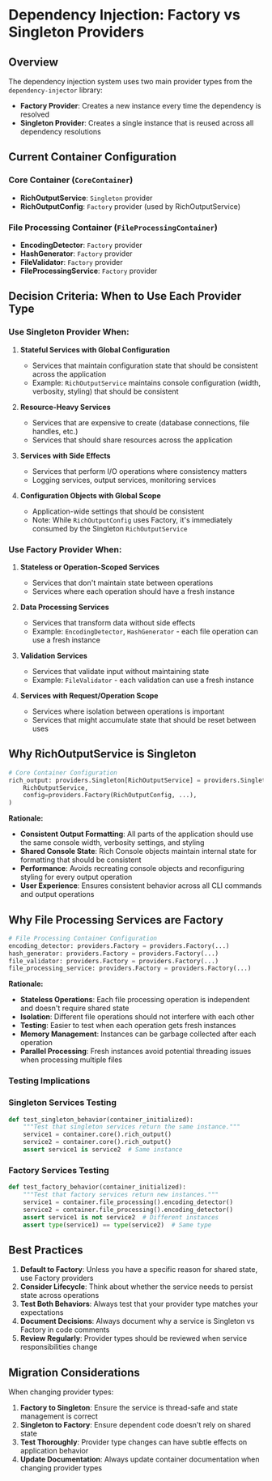 # Dependency Injection: Factory vs Singleton Providers

## Overview

The dependency injection system uses two main provider types from the `dependency-injector` library:

- **Factory Provider**: Creates a new instance every time the dependency is resolved
- **Singleton Provider**: Creates a single instance that is reused across all dependency resolutions

## Current Container Configuration

### Core Container (`CoreContainer`)
- **RichOutputService**: `Singleton` provider
- **RichOutputConfig**: `Factory` provider (used by RichOutputService)

### File Processing Container (`FileProcessingContainer`)
- **EncodingDetector**: `Factory` provider
- **HashGenerator**: `Factory` provider  
- **FileValidator**: `Factory` provider
- **FileProcessingService**: `Factory` provider

## Decision Criteria: When to Use Each Provider Type

### Use Singleton Provider When:

1. **Stateful Services with Global Configuration**
   - Services that maintain configuration state that should be consistent across the application
   - Example: `RichOutputService` maintains console configuration (width, verbosity, styling) that should be consistent

2. **Resource-Heavy Services**
   - Services that are expensive to create (database connections, file handles, etc.)
   - Services that should share resources across the application

3. **Services with Side Effects**
   - Services that perform I/O operations where consistency matters
   - Logging services, output services, monitoring services

4. **Configuration Objects with Global Scope**
   - Application-wide settings that should be consistent
   - Note: While `RichOutputConfig` uses Factory, it's immediately consumed by the Singleton `RichOutputService`

### Use Factory Provider When:

1. **Stateless or Operation-Scoped Services**
   - Services that don't maintain state between operations
   - Services where each operation should have a fresh instance

2. **Data Processing Services**
   - Services that transform data without side effects
   - Example: `EncodingDetector`, `HashGenerator` - each file operation can use a fresh instance

3. **Validation Services**
   - Services that validate input without maintaining state
   - Example: `FileValidator` - each validation can use a fresh instance

4. **Services with Request/Operation Scope**
   - Services where isolation between operations is important
   - Services that might accumulate state that should be reset between uses

## Why RichOutputService is Singleton

```python
# Core Container Configuration
rich_output: providers.Singleton[RichOutputService] = providers.Singleton(
    RichOutputService,
    config=providers.Factory(RichOutputConfig, ...),
)
```

**Rationale:**
- **Consistent Output Formatting**: All parts of the application should use the same console width, verbosity settings, and styling
- **Shared Console State**: Rich Console objects maintain internal state for formatting that should be consistent
- **Performance**: Avoids recreating console objects and reconfiguring styling for every output operation
- **User Experience**: Ensures consistent behavior across all CLI commands and output operations

## Why File Processing Services are Factory

```python
# File Processing Container Configuration
encoding_detector: providers.Factory = providers.Factory(...)
hash_generator: providers.Factory = providers.Factory(...)
file_validator: providers.Factory = providers.Factory(...)
file_processing_service: providers.Factory = providers.Factory(...)
```

**Rationale:**
- **Stateless Operations**: Each file processing operation is independent and doesn't require shared state
- **Isolation**: Different file operations should not interfere with each other
- **Testing**: Easier to test when each operation gets fresh instances
- **Memory Management**: Instances can be garbage collected after each operation
- **Parallel Processing**: Fresh instances avoid potential threading issues when processing multiple files

### Testing Implications

### Singleton Services Testing
```python
def test_singleton_behavior(container_initialized):
    """Test that singleton services return the same instance."""
    service1 = container.core().rich_output()
    service2 = container.core().rich_output()
    assert service1 is service2  # Same instance
```

### Factory Services Testing
```python
def test_factory_behavior(container_initialized):
    """Test that factory services return new instances."""
    service1 = container.file_processing().encoding_detector()
    service2 = container.file_processing().encoding_detector()
    assert service1 is not service2  # Different instances
    assert type(service1) == type(service2)  # Same type
```

## Best Practices

1. **Default to Factory**: Unless you have a specific reason for shared state, use Factory providers
2. **Consider Lifecycle**: Think about whether the service needs to persist state across operations
3. **Test Both Behaviors**: Always test that your provider type matches your expectations
4. **Document Decisions**: Always document why a service is Singleton vs Factory in code comments
5. **Review Regularly**: Provider types should be reviewed when service responsibilities change

## Migration Considerations

When changing provider types:

1. **Factory to Singleton**: Ensure the service is thread-safe and state management is correct
2. **Singleton to Factory**: Ensure dependent code doesn't rely on shared state
3. **Test Thoroughly**: Provider type changes can have subtle effects on application behavior
4. **Update Documentation**: Always update container documentation when changing provider types

